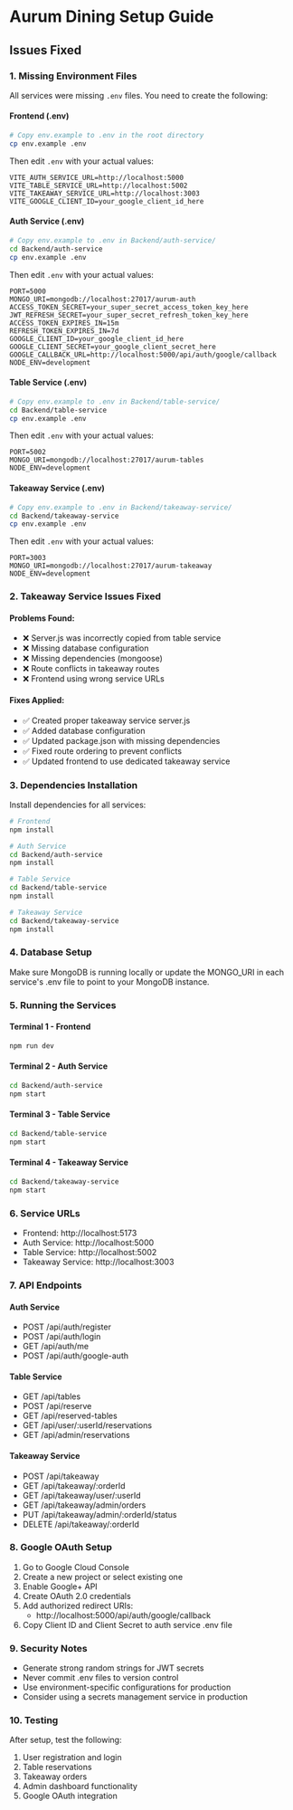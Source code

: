 # Aurum Dining Setup Guide

## Issues Fixed

### 1. Missing Environment Files
All services were missing `.env` files. You need to create the following:

#### Frontend (.env)
```bash
# Copy env.example to .env in the root directory
cp env.example .env
```

Then edit `.env` with your actual values:
```
VITE_AUTH_SERVICE_URL=http://localhost:5000
VITE_TABLE_SERVICE_URL=http://localhost:5002
VITE_TAKEAWAY_SERVICE_URL=http://localhost:3003
VITE_GOOGLE_CLIENT_ID=your_google_client_id_here
```

#### Auth Service (.env)
```bash
# Copy env.example to .env in Backend/auth-service/
cd Backend/auth-service
cp env.example .env
```

Then edit `.env` with your actual values:
```
PORT=5000
MONGO_URI=mongodb://localhost:27017/aurum-auth
ACCESS_TOKEN_SECRET=your_super_secret_access_token_key_here
JWT_REFRESH_SECRET=your_super_secret_refresh_token_key_here
ACCESS_TOKEN_EXPIRES_IN=15m
REFRESH_TOKEN_EXPIRES_IN=7d
GOOGLE_CLIENT_ID=your_google_client_id_here
GOOGLE_CLIENT_SECRET=your_google_client_secret_here
GOOGLE_CALLBACK_URL=http://localhost:5000/api/auth/google/callback
NODE_ENV=development
```

#### Table Service (.env)
```bash
# Copy env.example to .env in Backend/table-service/
cd Backend/table-service
cp env.example .env
```

Then edit `.env` with your actual values:
```
PORT=5002
MONGO_URI=mongodb://localhost:27017/aurum-tables
NODE_ENV=development
```

#### Takeaway Service (.env)
```bash
# Copy env.example to .env in Backend/takeaway-service/
cd Backend/takeaway-service
cp env.example .env
```

Then edit `.env` with your actual values:
```
PORT=3003
MONGO_URI=mongodb://localhost:27017/aurum-takeaway
NODE_ENV=development
```

### 2. Takeaway Service Issues Fixed

#### Problems Found:
- ❌ Server.js was incorrectly copied from table service
- ❌ Missing database configuration
- ❌ Missing dependencies (mongoose)
- ❌ Route conflicts in takeaway routes
- ❌ Frontend using wrong service URLs

#### Fixes Applied:
- ✅ Created proper takeaway service server.js
- ✅ Added database configuration
- ✅ Updated package.json with missing dependencies
- ✅ Fixed route ordering to prevent conflicts
- ✅ Updated frontend to use dedicated takeaway service

### 3. Dependencies Installation

Install dependencies for all services:

```bash
# Frontend
npm install

# Auth Service
cd Backend/auth-service
npm install

# Table Service
cd Backend/table-service
npm install

# Takeaway Service
cd Backend/takeaway-service
npm install
```

### 4. Database Setup

Make sure MongoDB is running locally or update the MONGO_URI in each service's .env file to point to your MongoDB instance.

### 5. Running the Services

#### Terminal 1 - Frontend
```bash
npm run dev
```

#### Terminal 2 - Auth Service
```bash
cd Backend/auth-service
npm start
```

#### Terminal 3 - Table Service
```bash
cd Backend/table-service
npm start
```

#### Terminal 4 - Takeaway Service
```bash
cd Backend/takeaway-service
npm start
```

### 6. Service URLs

- Frontend: http://localhost:5173
- Auth Service: http://localhost:5000
- Table Service: http://localhost:5002
- Takeaway Service: http://localhost:3003

### 7. API Endpoints

#### Auth Service
- POST /api/auth/register
- POST /api/auth/login
- GET /api/auth/me
- POST /api/auth/google-auth

#### Table Service
- GET /api/tables
- POST /api/reserve
- GET /api/reserved-tables
- GET /api/user/:userId/reservations
- GET /api/admin/reservations

#### Takeaway Service
- POST /api/takeaway
- GET /api/takeaway/:orderId
- GET /api/takeaway/user/:userId
- GET /api/takeaway/admin/orders
- PUT /api/takeaway/admin/:orderId/status
- DELETE /api/takeaway/:orderId

### 8. Google OAuth Setup

1. Go to Google Cloud Console
2. Create a new project or select existing one
3. Enable Google+ API
4. Create OAuth 2.0 credentials
5. Add authorized redirect URIs:
   - http://localhost:5000/api/auth/google/callback
6. Copy Client ID and Client Secret to auth service .env file

### 9. Security Notes

- Generate strong random strings for JWT secrets
- Never commit .env files to version control
- Use environment-specific configurations for production
- Consider using a secrets management service in production

### 10. Testing

After setup, test the following:
1. User registration and login
2. Table reservations
3. Takeaway orders
4. Admin dashboard functionality
5. Google OAuth integration 